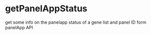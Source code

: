 # getPanelAppStatus
get some info on the panelapp status of a gene list and panel ID form panelApp API
